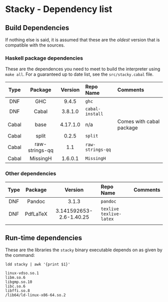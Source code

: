 # Stacky - Dependency list

## Build Dependencies

If nothing else is said, it is assumed that these are the *oldest* version that is compatible with the sources.

### Haskell package dependencies

These are the dependences you need to meet to build the interpreter using `make all`. For a guaranteed up to date list, see the `src/stacky.cabal` file.



| Type  | Package        | Version  | Repo Name        | Comments                 |
|:-----:|:--------------:|:--------:|:-----------------|:-------------------------|
| DNF   | GHC            | 9.4.5    | `ghc`            |                          |
| DNF   | Cabal          | 3.8.1.0  | `cabal-install`  |                          |
| Cabal | base           | 4.17.1.0 | n/a              | Comes with cabal package |
| Cabal | split          | 0.2.5    | `split`          |                          |
| Cabal | raw-strings-qq | 1.1      | `raw-strings-qq` |                          |
| Cabal | MissingH       | 1.6.0.1  | `MissingH`       |                          |

### Other dependencies

| Type | Package  | Version                 | Repo Name               | Comments |
|:----:|:--------:|:-----------------------:|:------------------------|:---------|
| DNF  | Pandoc   | 3.1.3                   | `pandoc`                |          |
| DNF  | PdfLaTeX | 3.141592653-2.6-1.40.25 | `texlive texlive-latex` |          |
|      |          |                         |                         |          |

## Run-time dependencies

These are the libraries the `stacky` binary executable depends on as given by the command:

```
ldd stacky | awk '{print $1}'
```

```
linux-vdso.so.1
libm.so.6
libgmp.so.10
libc.so.6
libffi.so.8
/lib64/ld-linux-x86-64.so.2
```

